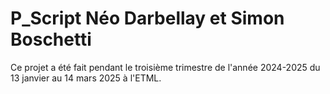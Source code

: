 # P_Script Néo Darbellay et Simon Boschetti
Ce projet a été fait pendant le troisième trimestre de l'année 2024-2025 du 13 janvier au 14 mars 2025 à l'ETML.

